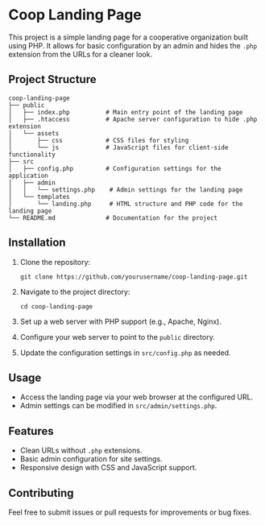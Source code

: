 # Coop Landing Page

This project is a simple landing page for a cooperative organization built using PHP. It allows for basic configuration by an admin and hides the `.php` extension from the URLs for a cleaner look.

## Project Structure

```
coop-landing-page
├── public
│   ├── index.php          # Main entry point of the landing page
│   ├── .htaccess          # Apache server configuration to hide .php extension
│   └── assets
│       ├── css            # CSS files for styling
│       └── js             # JavaScript files for client-side functionality
├── src
│   ├── config.php         # Configuration settings for the application
│   ├── admin
│   │   └── settings.php    # Admin settings for the landing page
│   └── templates
│       └── landing.php     # HTML structure and PHP code for the landing page
└── README.md              # Documentation for the project
```

## Installation

1. Clone the repository:
   ```
   git clone https://github.com/yourusername/coop-landing-page.git
   ```

2. Navigate to the project directory:
   ```
   cd coop-landing-page
   ```

3. Set up a web server with PHP support (e.g., Apache, Nginx).

4. Configure your web server to point to the `public` directory.

5. Update the configuration settings in `src/config.php` as needed.

## Usage

- Access the landing page via your web browser at the configured URL.
- Admin settings can be modified in `src/admin/settings.php`.

## Features

- Clean URLs without `.php` extensions.
- Basic admin configuration for site settings.
- Responsive design with CSS and JavaScript support.

## Contributing

Feel free to submit issues or pull requests for improvements or bug fixes.